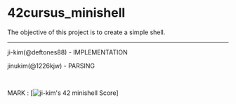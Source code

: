 # 42cursus_minishell

The objective of this project is to create a simple shell.

<hr>

ji-kim(@deftones88) - IMPLEMENTATION

jinukim(@1226kjw) - PARSING


<br>

MARK : [![ji-kim's 42 minishell Score](https://badge42.vercel.app/api/v2/cl1tzt6ir004409lexcgnnbrw/project/2153395)]
